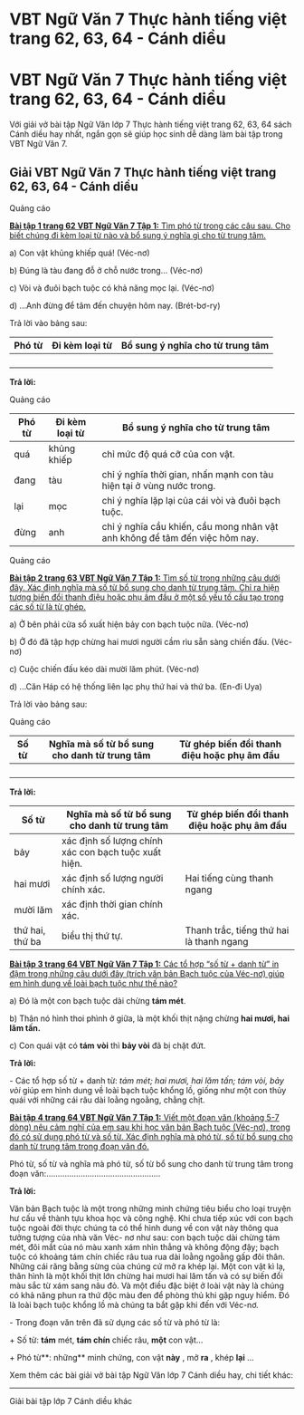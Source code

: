 # VBT Ngữ Văn 7 Thực hành tiếng việt trang 62, 63, 64 - Cánh diều

# VBT Ngữ Văn 7 Thực hành tiếng việt trang 62, 63, 64 - Cánh diều

Với giải vở bài tập Ngữ Văn lớp 7 Thực hành tiếng việt trang 62, 63, 64 sách Cánh diều hay nhất, ngắn gọn sẽ giúp học sinh dễ dàng làm bài tập trong VBT Ngữ Văn 7.

## Giải VBT Ngữ Văn 7 Thực hành tiếng việt trang 62, 63, 64 - Cánh diều

Quảng cáo

[**Bài tập 1 trang 62 VBT Ngữ Văn 7 Tập 1:** Tìm phó từ trong các câu sau. Cho biết chúng đi kèm loại từ nào và bổ sung ý nghĩa gì cho từ trung tâm.](https://vietjack.com/vbt-ngu-van-7-cd/bai-tap-1-trang-62-vbt-ngu-van-lop-7-tap-1.jsp)

a) Con vật khủng khiếp quá! (Véc-nơ)

b) Đúng là tàu đang đỗ ở chỗ nước trong... (Véc-nơ)

c) Vòi và đuôi bạch tuộc có khả năng mọc lại. (Véc-nơ)

d) ...Anh đừng để tâm đến chuyện hôm nay. (Brét-bơ-ry)

Trả lời vào bảng sau:

Phó từ |  Đi kèm loại từ |  Bổ sung ý nghĩa cho từ trung tâm  
---|---|---  
|  |   
|  |   
|  |   
|  |   
  
**Trả lời:**

Quảng cáo

Phó từ |  Đi kèm loại từ |  Bổ sung ý nghĩa cho từ trung tâm  
---|---|---  
quá |  khủng khiếp |  chỉ mức độ quá cỡ của con vật.  
đang |  tàu |  chỉ ý nghĩa thời gian, nhấn mạnh con tàu hiện tại ở vùng nước trong.  
lại |  mọc |  chỉ ý nghĩa lặp lại của cái vòi và đuôi bạch tuộc.   
đừng |  anh |  chỉ ý nghĩa cầu khiến, cầu mong nhân vật anh không để tâm đến việc hôm nay.  
  
Quảng cáo

[**Bài tập 2 trang 63 VBT Ngữ Văn 7 Tập 1:** Tìm số từ trong những câu dưới đây. Xác định nghĩa mà số từ bổ sung cho danh từ trung tâm. Chỉ ra hiện tượng biến đổi thanh điệu hoặc phụ âm đầu ở một số yếu tố cấu tạo trong các số từ là từ ghép.](https://vietjack.com/vbt-ngu-van-7-cd/bai-tap-2-trang-63-vbt-ngu-van-lop-7-tap-1.jsp)

a) Ở bên phải cửa sổ xuất hiện bảy con bạch tuộc nữa. (Véc-nơ)

b) Ở đó đã tập hợp chừng hai mươi người cầm rìu sẵn sàng chiến đấu. (Véc-nơ)

c) Cuộc chiến đấu kéo dài mười lăm phút. (Véc-nơ)

d) ...Căn Háp có hệ thống liên lạc phụ thứ hai và thứ ba. (En-đi Uya)

Trả lời vào bảng sau:

Quảng cáo

Số từ |  Nghĩa mà số từ bổ sung cho danh từ trung tâm |  Từ ghép biến đổi thanh điệu hoặc phụ âm đầu  
---|---|---  
|  |   
|  |   
|  |   
|  |   
  
**Trả lời:**

Số từ |  Nghĩa mà số từ bổ sung cho danh từ trung tâm |  Từ ghép biến đổi thanh điệu hoặc phụ âm đầu  
---|---|---  
bảy |  xác định số lượng chính xác con bạch tuộc xuất hiện. |   
hai mươi |  xác định số lượng người chính xác. |  Hai tiếng cùng thanh ngang  
mười lăm |  xác định thời gian chính xác. |   
thứ hai, thứ ba |  biểu thị thứ tự. |  Thanh trắc, tiếng thứ hai là thanh ngang  
  
[**Bài tập 3 trang 64 VBT Ngữ Văn 7 Tập 1:** Các tổ hợp “số từ + danh từ” in đậm trong những câu dưới đây (trích văn bản Bạch tuộc của Véc-nơ) giúp em hình dung về loài bạch tuộc như thế nào?](https://vietjack.com/vbt-ngu-van-7-cd/bai-tap-3-trang-64-vbt-ngu-van-lop-7-tap-1.jsp)

a) Đó là một con bạch tuộc dài chừng **tám mét**.

b) Thân nó hình thoi phình ở giữa, là một khối thịt nặng chừng **hai mươi, hai lăm tấn.**

c) Con quái vật có **tám** **vòi** thì **bảy vòi** đã bị chặt đứt.

**Trả lời:**

\- Các tổ hợp số từ + danh từ: _tám mét; hai mươi, hai lăm tấn; tám vòi, bảy vòi_ giúp em hình dung về loài bạch tuộc khổng lồ, giống như một con thủy quái với những cái râu dài loằng ngoằng, chằng chịt.

[**Bài tập 4 trang 64 VBT Ngữ Văn 7 Tập 1:** Viết một đoạn văn (khoảng 5-7 dòng) nêu cảm nghĩ của em sau khi học văn bản Bạch tuộc (Véc-nơ), trong đó có sử dụng phó từ và số từ. Xác định nghĩa mà phó từ, số từ bổ sung cho danh từ trung tâm trong đoạn văn đó.](https://vietjack.com/vbt-ngu-van-7-cd/bai-tap-4-trang-64-vbt-ngu-van-lop-7-tap-1.jsp)

Phó từ, số từ và nghĩa mà phó từ, số từ bổ sung cho danh từ trung tâm trong đoạn văn:.................................................. 

**Trả lời:**

Văn bản Bạch tuộc là một trong những minh chứng tiêu biểu cho loại truyện hư cấu về thành tựu khoa học và công nghệ. Khi chưa tiếp xúc với con bạch tuộc ngoài đời thực chúng ta có thể hình dung về con vật này thông qua tưởng tượng của nhà văn Véc- nơ như sau: con bạch tuộc dài chừng tám mét, đôi mắt của nó màu xanh xám nhìn thẳng và không động đậy; bạch tuộc có khoảng tám chín chiếc râu tua rua dài loằng ngoằng gấp đôi thân. Những cái răng bằng sừng của chúng cứ mở ra khép lại. Một con vật kì lạ, thân hình là một khối thịt lớn chừng hai mươi hai lăm tấn và có sự biến đổi màu sắc từ xám sang nâu đỏ. Và một điều đặc biệt ở loài vật này là chúng có khả năng phun ra thứ độc màu đen để phòng thủ khi gặp nguy hiểm. Đó là loài bạch tuộc khổng lồ mà chúng ta bắt gặp khi đến với Véc-nơ.

\- Trong đoạn văn trên đã sử dụng các số từ và phó từ là:

\+ Số từ: **tám** mét, **tám chín** chiếc râu, **một** con vật…

\+ Phó từ**: những** minh chứng, con vật **này** , mở **ra** , khép **lại** …

Xem thêm các bài giải vở bài tập Ngữ Văn lớp 7 Cánh diều hay, chi tiết khác:

* * *

Giải bài tập lớp 7 Cánh diều khác

